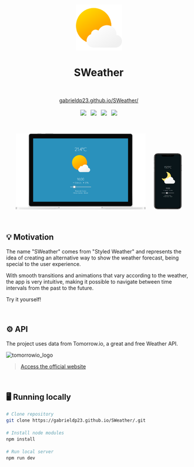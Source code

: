 <br/><br/>

<p align=center>
    <img width=125 src='./docs/logo.png'/>
</p>

<h1 align=center>SWeather</h1>

<br/>
<p align=center>
    <a href='https://gabrieldp23.github.io/SWeather/'>gabrieldp23.github.io/SWeather/</a>
    <br/><br/>
    <img height=30 src='https://img.shields.io/badge/JavaScript-F7DF1E?style=for-the-badge&logo=javascript&logoColor=black'>
    &nbsp;
    <img height=30 src='https://img.shields.io/badge/React-61DAFB?style=for-the-badge&logo=react&logoColor=20232A'>
    &nbsp;
    <img height=30 src='https://img.shields.io/badge/styled--components-DB7093?style=for-the-badge&logo=styled-components&logoColor=white'>
    &nbsp;
    <img height=30 src='https://img.shields.io/badge/ESLINT-4B32C3?style=for-the-badge&logo=eslint&logoColor=white'>
</p>

&nbsp;

<p align=center>
    <img width=70% src='./docs/mockup-desktop.png'>
    &nbsp;&nbsp;&nbsp;&nbsp;
    <img width=15% src='./docs/mockup-mobile.png'>
</p>

&nbsp;

## 💡 Motivation

The name "SWeather" comes from "Styled Weather" and represents the idea of creating an alternative way to show the weather forecast, being special to the user experience.

With smooth transitions and animations that vary according to the weather, the app is very intuitive, making it possible to navigate between time intervals from the past to the future.

Try it yourself!

&nbsp;

## ⚙️ API

The project uses data from Tomorrow.io, a great and free Weather API.

![tomorrowio_logo](https://www.tomorrow.io/wp-content/uploads/2021/04/tomorrow-logo-colored.svg)

> [Access the official website](https://www.tomorrow.io)

&nbsp;

## 🖥️ Running locally

```bash
# Clone repository
git clone https://gabrieldp23.github.io/SWeather/.git

# Install node modules
npm install

# Run local server
npm run dev
```

